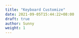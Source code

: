 ```yaml
---
title: "Keyboard Customize"
date: 2021-09-05T15:44:22+08:00
draft: true
author: Sunny
weight: 1
---
```


